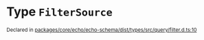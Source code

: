 # Type `FilterSource`
<sub>Declared in [packages/core/echo/echo-schema/dist/types/src/query/filter.d.ts:10]()</sub>






